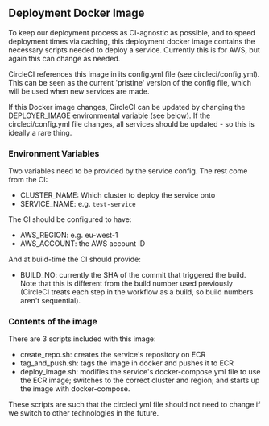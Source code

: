 ## Deployment Docker Image

To keep our deployment process as CI-agnostic as possible, and to speed deployment times via caching, this deployment docker image contains the necessary scripts needed to deploy a service. Currently this is for AWS, but again this can change as needed. 

CircleCI references this image in its config.yml file (see circleci/config.yml). This can be seen as the current 'pristine' version of the config file, which will be used when new services are made.

If this Docker image changes, CircleCI can be updated by changing the DEPLOYER_IMAGE environmental variable (see below). If the circleci/config.yml file changes, all services should be updated - so this is ideally a rare thing.

### Environment Variables

Two variables need to be provided by the service config. The rest come from the CI:

- CLUSTER_NAME: Which cluster to deploy the service onto
- SERVICE_NAME: e.g. `test-service`

The CI should be configured to have:
- AWS_REGION: e.g. eu-west-1
- AWS_ACCOUNT: the AWS account ID

And at build-time the CI should provide:
- BUILD_NO: currently the SHA of the commit that triggered the build. Note that this is different from the build number used previously (CircleCI treats each step in the workflow as a build, so build numbers aren't sequential).

### Contents of the image

There are 3 scripts included with this image:
* create_repo.sh: creates the service's repository on ECR
* tag_and_push.sh: tags the image in docker and pushes it to ECR
* deploy_image.sh: modifies the service's docker-compose.yml file to use the ECR image; switches to the correct cluster and region; and starts up the image with docker-compose.

These scripts are such that the circleci yml file should not need to change if we switch to other technologies in the future.
